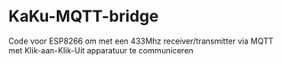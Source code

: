 # KaKu-MQTT-bridge
Code voor ESP8266 om met een 433Mhz receiver/transmitter via MQTT met Klik-aan-Klik-Uit apparatuur te communiceren
